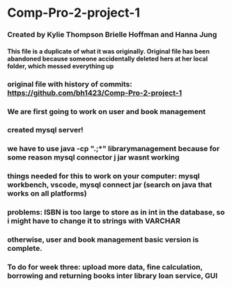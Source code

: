 # Comp-Pro-2-project-1
### Created by Kylie Thompson Brielle Hoffman and Hanna Jung
#### This file is a duplicate of what it was originally. Original file has been abandoned because someone accidentally deleted hers at her local folder, which messed everything up 
### original file with history of commits: https://github.com/bh1423/Comp-Pro-2-project-1
### We are first going to work on user and book management
### created mysql server!
### we have to use java -cp ".;*" librarymanagement because for some reason mysql connector j jar wasnt working 
### things needed for this to work on your computer: mysql workbench, vscode, mysql connect jar (search on java that works on all platforms)
### problems: ISBN is too large to store as in int in the database, so i might have to change it to strings with VARCHAR
### otherwise, user and book management basic version is complete. 


### To do for week three: upload more data, fine calculation, borrowing and returning books inter library loan service, GUI
